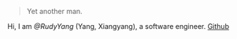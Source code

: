 

> Yet another man.


Hi, I am *@RudyYang* (Yang, Xiangyang), a software engineer.
[Github](http://github.com/k1er)
